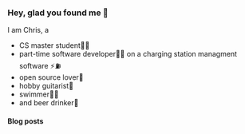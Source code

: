 ### Hey, glad you found me 🙌

I am Chris, a
* CS master student👨‍🎓
* part-time software developer🧑‍💻 on a charging station managment software ⚡️⛽️
* open source lover💚
* hobby guitarist🎸
* swimmer🏊‍♂️
* and beer drinker🍻


#### Blog posts
<!-- BLOG-POST-LIST:START -->
<!-- BLOG-POST-LIST:END -->

